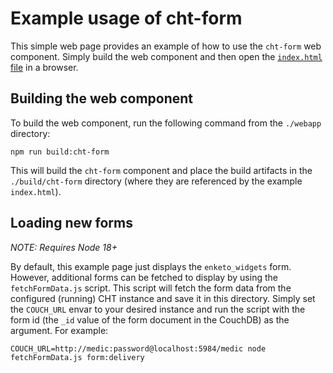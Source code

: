 # Example usage of cht-form

This simple web page provides an example of how to use the `cht-form` web component. Simply build the web component and then open the [`index.html` file](index.html) in a browser.

## Building the web component

To build the web component, run the following command from the `./webapp` directory:

```shell
npm run build:cht-form
```

This will build the `cht-form` component and place the build artifacts in the `./build/cht-form` directory (where they are referenced by the example `index.html`).

## Loading new forms

_NOTE: Requires Node 18+_

By default, this example page just displays the `enketo_widgets` form.  However, additional forms can be fetched to display by using the `fetchFormData.js` script.  This script will fetch the form data from the configured (running) CHT instance and save it in this directory. Simply set the `COUCH_URL` envar to your desired instance and run the script with the form id (the `_id` value of the form document in the CouchDB) as the argument.  For example:

```shell
COUCH_URL=http://medic:password@localhost:5984/medic node fetchFormData.js form:delivery
```
